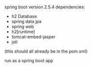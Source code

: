 spring boot version 2.5.4
dependencies:
- h2 Database
- spring data jpa
- spring web
- h2[runtime]
- tomcat-embed-jasper
- jstl 

(this should all already be in the pom.xml)

run as a spring boot app
